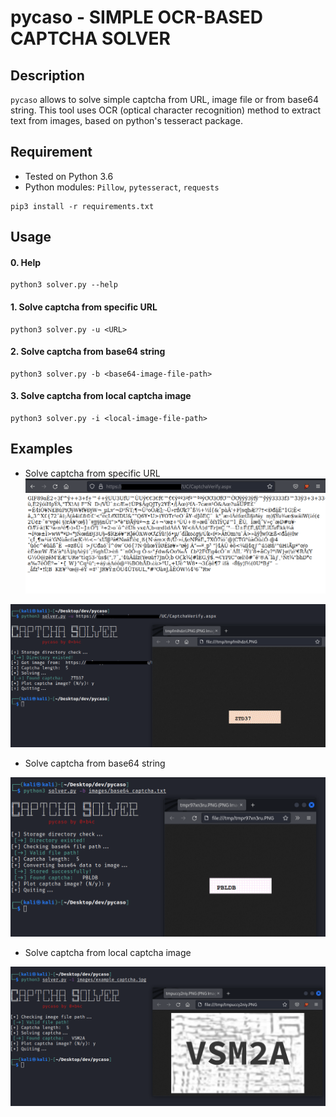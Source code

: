 # pycaso - SIMPLE OCR-BASED CAPTCHA SOLVER

## Description

`pycaso` allows to solve simple captcha from URL, image file or from base64 string. This tool uses OCR (optical character recognition) method to extract text from images, based on python's tesseract package.


## Requirement
- Tested on Python 3.6
- Python modules: `Pillow`, `pytesseract`, `requests`

```
pip3 install -r requirements.txt 
```
## Usage
#### 0. Help
```
python3 solver.py --help
```
#### 1. Solve captcha from specific URL
```
python3 solver.py -u <URL>
```

#### 2. Solve captcha from base64 string
```
python3 solver.py -b <base64-image-file-path>
```

#### 3. Solve captcha from local captcha image
```
python3 solver.py -i <local-image-file-path>
```

## Examples
* Solve captcha from specific URL
![](examples/solve_url_0.png)

![](examples/solve_url.png)

* Solve captcha from base64 string

![](examples/solve_base64.png)

- Solve captcha from local captcha image

![](examples/solve_image.png)
